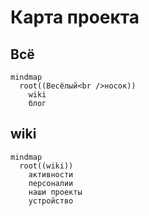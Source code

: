 # Карта проекта

## Всё

```mermaid
mindmap
  root((Весёлый<br />носок))
    wiki
    блог
```

## wiki

```mermaid
mindmap
  root((wiki))
    активности
    персоналии
    наши проекты
    устройство
```
